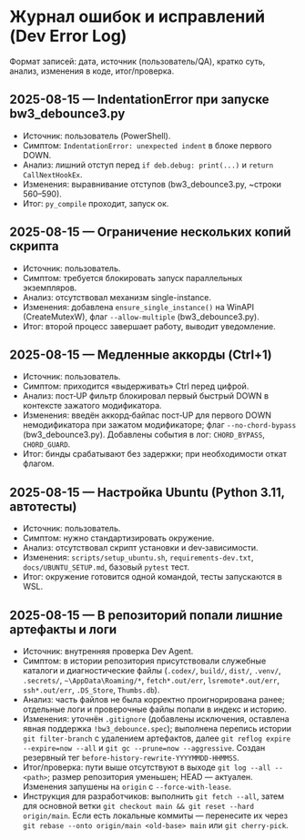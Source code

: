 # Журнал ошибок и исправлений (Dev Error Log)

Формат записей: дата, источник (пользователь/QA), кратко суть, анализ, изменения в коде, итог/проверка.

## 2025-08-15 — IndentationError при запуске bw3_debounce3.py
- Источник: пользователь (PowerShell).
- Симптом: `IndentationError: unexpected indent` в блоке первого DOWN.
- Анализ: лишний отступ перед `if deb.debug: print(...)` и `return CallNextHookEx`.
- Изменения: выравнивание отступов (bw3_debounce3.py, ~строки 560–590).
- Итог: `py_compile` проходит, запуск ок.

## 2025-08-15 — Ограничение нескольких копий скрипта
- Источник: пользователь.
- Симптом: требуется блокировать запуск параллельных экземпляров.
- Анализ: отсутствовал механизм single-instance.
- Изменения: добавлена `ensure_single_instance()` на WinAPI (CreateMutexW), флаг `--allow-multiple` (bw3_debounce3.py).
- Итог: второй процесс завершает работу, выводит уведомление.

## 2025-08-15 — Медленные аккорды (Ctrl+1)
- Источник: пользователь.
- Симптом: приходится «выдерживать» Ctrl перед цифрой.
- Анализ: пост‑UP фильтр блокировал первый быстрый DOWN в контексте зажатого модификатора.
- Изменения: введён аккорд‑байпас пост‑UP для первого DOWN немодификатора при зажатом модификаторе; флаг `--no-chord-bypass` (bw3_debounce3.py). Добавлены события в лог: `CHORD_BYPASS`, `CHORD_GUARD`.
- Итог: бинды срабатывают без задержки; при необходимости откат флагом.

## 2025-08-15 — Настройка Ubuntu (Python 3.11, автотесты)
- Источник: пользователь.
- Симптом: нужно стандартизировать окружение.
- Анализ: отсутствовал скрипт установки и dev‑зависимости.
- Изменения: `scripts/setup_ubuntu.sh`, `requirements-dev.txt`, `docs/UBUNTU_SETUP.md`, базовый `pytest` тест.
- Итог: окружение готовится одной командой, тесты запускаются в WSL.

## 2025-08-15 — В репозиторий попали лишние артефакты и логи
- Источник: внутренняя проверка Dev Agent.
- Симптом: в истории репозитория присутствовали служебные каталоги и диагностические файлы (`.codex/`, `build/`, `dist/`, `.venv/`, `.secrets/`, `~\AppData\Roaming/*`, `fetch*.out/err`, `lsremote*.out/err`, `ssh*.out/err`, `.DS_Store`, `Thumbs.db`).
- Анализ: часть файлов не была корректно проигнорирована ранее; отдельные логи и проверочные файлы попали в индекс и историю.
- Изменения: уточнён `.gitignore` (добавлены исключения, оставлена явная поддержка `!bw3_debounce.spec`); выполнена перепись истории `git filter-branch` с удалением артефактов, далее `git reflog expire --expire=now --all` и `git gc --prune=now --aggressive`. Создан резервный тег `before-history-rewrite-YYYYMMDD-HHMMSS`.
- Итог/проверка: пути выше отсутствуют в выходе `git log --all -- <path>`; размер репозитория уменьшен; HEAD — актуален. Изменения запушены на `origin` с `--force-with-lease`.
- Инструкция для разработчиков: выполнить `git fetch --all`, затем для основной ветки `git checkout main && git reset --hard origin/main`. Если есть локальные коммиты — перенесите их через `git rebase --onto origin/main <old-base> main` или `git cherry-pick`.
